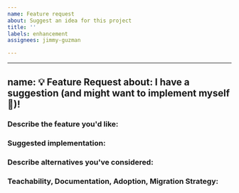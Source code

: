 ```yaml
---
name: Feature request
about: Suggest an idea for this project
title: ''
labels: enhancement
assignees: jimmy-guzman

---
```


---
name: 💡 Feature Request
about: I have a suggestion (and might want to implement myself 🙂)!
---

### Describe the feature you'd like:

### Suggested implementation:

### Describe alternatives you've considered:

### Teachability, Documentation, Adoption, Migration Strategy:
